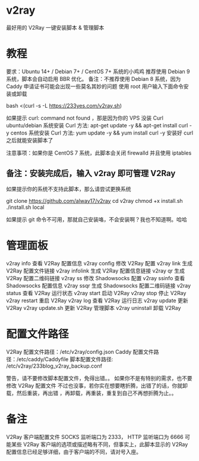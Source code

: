 # v2ray
最好用的 V2Ray 一键安装脚本 &amp; 管理脚本

# 教程

要求：Ubuntu 14+ / Debian 7+ / CentOS 7+ 系统的小鸡鸡
推荐使用 Debian 9 系统，脚本会自动启用 BBR 优化。
备注：不推荐使用 Debian 8 系统，因为 Caddy 申请证书可能会出现一些莫名其妙的问题
使用 root 用户输入下面命令安装或卸载

bash <(curl -s -L https://233yes.com/v2ray.sh)

如果提示 curl: command not found ，那是因为你的 VPS 没装 Curl
ubuntu/debian 系统安装 Curl 方法: apt-get update -y && apt-get install curl -y
centos 系统安装 Curl 方法: yum update -y && yum install curl -y
安装好 curl 之后就能安装脚本了

注意事项：如果你是 CentOS 7 系统，此脚本会关闭 firewalld 并且使用 iptables
## 备注：安装完成后，输入 v2ray 即可管理 V2Ray
如果提示你的系统不支持此脚本，那么请尝试更换系统

git clone https://github.com/alway17/v2ray
cd v2ray
chmod +x install.sh
./install.sh local

如果提示 git 命令不可用，那就自己安装咯，不会安装啊？我也不知道啊。哈哈

# 管理面板
v2ray info 查看 V2Ray 配置信息 
v2ray config 修改 V2Ray 配置 
v2ray link 生成 V2Ray 配置文件链接 
v2ray infolink 生成 V2Ray 配置信息链接 
v2ray qr 生成 V2Ray 配置二维码链接 
v2ray ss 修改 Shadowsocks 配置 
v2ray ssinfo 查看 Shadowsocks 配置信息 
v2ray ssqr 生成 Shadowsocks 配置二维码链接 
v2ray status 查看 V2Ray 运行状态 
v2ray start 启动 V2Ray 
v2ray stop 停止 V2Ray 
v2ray restart 重启 V2Ray 
v2ray log 查看 V2Ray 运行日志 
v2ray update 更新 V2Ray
v2ray update.sh 更新 V2Ray 管理脚本
v2ray uninstall 卸载 V2Ray

# 配置文件路径

V2Ray 配置文件路径：/etc/v2ray/config.json
Caddy 配置文件路径：/etc/caddy/Caddyfile
脚本配置文件路径: /etc/v2ray/233blog_v2ray_backup.conf

警告，请不要修改脚本配置文件，免得出错。。
如果你不是有特别的需求，也不要修改 V2Ray 配置文件
不过也没事，若你实在想要瞎折腾，出错了的话，你就卸载，然后重装，再出错 ，再卸载，再重装，重复到自己不再想折腾为止。。

# 备注

V2Ray 客户端配置文件 SOCKS 监听端口为 2333， HTTP 监听端口为 6666
可能某些 V2Ray 客户端的选项或描述略有不同，但事实上，此脚本显示的 V2Ray 配置信息已经足够详细，由于客户端的不同，请对号入座。
